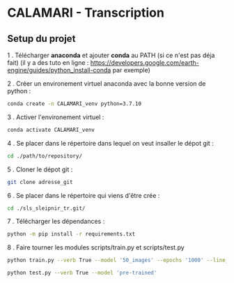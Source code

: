 # CALAMARI - Transcription

## Setup du projet

1 . Télécharger **anaconda** et ajouter **conda** au PATH (si ce n'est pas déja fait) 
(il y a des tuto en ligne : https://developers.google.com/earth-engine/guides/python_install-conda par exemple)

2 . Créer un environement virtuel anaconda avec la bonne version de python :
``` bash
conda create -n CALAMARI_venv python=3.7.10
```
3 . Activer l'environement virtuel :
``` bash
conda activate CALAMARI_venv
```
4 . Se placer dans le répertoire dans lequel on veut insaller le dépot git :
``` bash
cd ./path/to/repository/
```
5 . Cloner le dépot git :
``` bash
git clone adresse_git
```
6 . Se placer dans le répertoire qui viens d'être crée :
``` bash
cd ./sls_sleipnir_tr.git/
```
7 . Télécharger les dépendances :
``` bash
python -m pip install -r requirements.txt
```
8 . Faire tourner les modules scripts/train.py et scripts/test.py
``` bash
python train.py --verb True --model '50_images' --epochs '1000' --line_height '48' --codec_include 'B R A K E S N P C 0 1 2 3 4 5 6 7 8 9'
``` 
``` bash
python test.py --verb True --model 'pre-trained'
```
